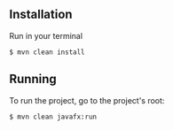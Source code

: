 ## Installation

Run in your terminal

```
$ mvn clean install
```

## Running

To run the project, go to the project's root:

```
$ mvn clean javafx:run
```

